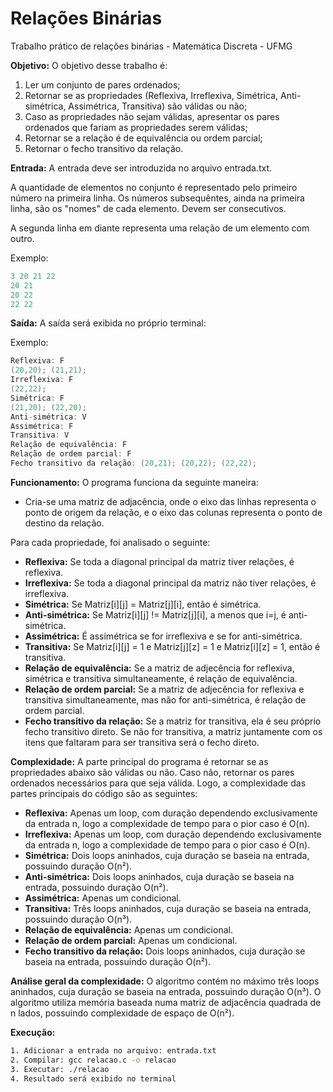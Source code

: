 # Relações Binárias
Trabalho prático de relações binárias - Matemática Discreta - UFMG

<b>Objetivo:</b> O objetivo desse trabalho é:
1. Ler um conjunto de pares ordenados; 
2. Retornar se as propriedades (Reflexiva, Irreflexiva, Simétrica, Anti-simétrica, Assimétrica, Transitiva) são válidas ou não;
3. Caso as propriedades não sejam válidas, apresentar os pares ordenados que fariam as propriedades serem válidas;
4. Retornar se a relação é de equivalência ou ordem parcial;
5. Retornar o fecho transitivo da relação.

<b>Entrada:</b> A entrada deve ser introduzida no arquivo entrada.txt. 

A quantidade de elementos no conjunto é representado pelo primeiro número na primeira linha.
Os números subsequêntes, ainda na primeira linha, são os "nomes" de 
cada elemento. Devem ser consecutivos.

A segunda linha em diante representa uma relação de um elemento com outro.

Exemplo:
```C
3 20 21 22
20 21
20 22
22 22
```
<b>Saída:</b> A saída será exibida no próprio terminal:

Exemplo:
```C
Reflexiva: F
(20,20); (21,21);
Irreflexiva: F
(22,22);
Simétrica: F
(21,20); (22,20);
Anti-simétrica: V
Assimétrica: F
Transitiva: V
Relação de equivalência: F
Relação de ordem parcial: F
Fecho transitivo da relação: (20,21); (20,22); (22,22);
```
<b>Funcionamento:</b> O programa funciona da seguinte maneira:

* Cria-se uma matriz de adjacência, onde o eixo das linhas representa o ponto de origem da relação, e o eixo das colunas representa o ponto de destino da relação.

Para cada propriedade, foi analisado o seguinte:
* <b>Reflexiva:</b> Se toda a diagonal principal da matriz tiver relações, é reflexiva.
* <b>Irreflexiva:</b> Se toda a diagonal principal da matriz não tiver relações, é irreflexiva.
* <b>Simétrica:</b> Se Matriz[i][j] = Matriz[j][i], então é simétrica.
* <b>Anti-simétrica:</b> Se Matriz[i][j] != Matriz[j][i], a menos que i=j, é anti-simétrica.
* <b>Assimétrica:</b> É assimétrica se for irreflexiva e se for anti-simétrica.
* <b>Transitiva:</b> Se Matriz[i][j] = 1 e Matriz[j][z] = 1 e Matriz[i][z] = 1, então é transitiva.
* <b>Relação de equivalência:</b> Se a matriz de adjecência for reflexiva, simétrica e transitiva simultaneamente, é relação de equivalência.
* <b>Relação de ordem parcial:</b> Se a matriz de adjecência for reflexiva e transitiva simultaneamente, mas não for anti-simétrica, é relação de ordem parcial.
* <b>Fecho transitivo da relação:</b> Se a matriz for transitiva, ela é seu próprio fecho transitivo direto. Se não for transitiva, a matriz juntamente com os itens que faltaram para ser transitiva será o fecho direto.

<b>Complexidade:</b> A parte principal do programa é retornar se as propriedades abaixo são válidas ou não. Caso não, retornar os pares ordenados necessários para que seja válida. Logo, a complexidade das partes principais do código são as seguintes:
* <b>Reflexiva:</b> Apenas um loop, com duração dependendo exclusivamente da entrada n, logo a complexidade de tempo para o pior caso é O(n).
* <b>Irreflexiva:</b> Apenas um loop, com duração dependendo exclusivamente da entrada n, logo a complexidade de tempo para o pior caso é O(n).
* <b>Simétrica:</b> Dois loops aninhados, cuja duração se baseia na entrada, possuindo duração O(n²).
* <b>Anti-simétrica:</b> Dois loops aninhados, cuja duração se baseia na entrada, possuindo duração O(n²).
* <b>Assimétrica:</b> Apenas um condicional.
* <b>Transitiva:</b> Três loops aninhados, cuja duração se baseia na entrada, possuindo duração O(n³).
* <b>Relação de equivalência:</b> Apenas um condicional.
* <b>Relação de ordem parcial:</b>  Apenas um condicional.
* <b>Fecho transitivo da relação:</b> Dois loops aninhados, cuja duração se baseia na entrada, possuindo duração O(n²).

<b>Análise geral da complexidade:</b> O algoritmo contém no máximo três loops aninhados, cuja duração se baseia na entrada, possuindo duração O(n³). O algoritmo utiliza memória baseada numa matriz de adjacência quadrada de n lados, possuindo complexidade de espaço de O(n²).



<b>Execução:</b>
```bash
1. Adicionar a entrada no arquivo: entrada.txt
2. Compilar: gcc relacao.c -o relacao
3. Executar: ./relacao
4. Resultado será exibido no terminal
```
